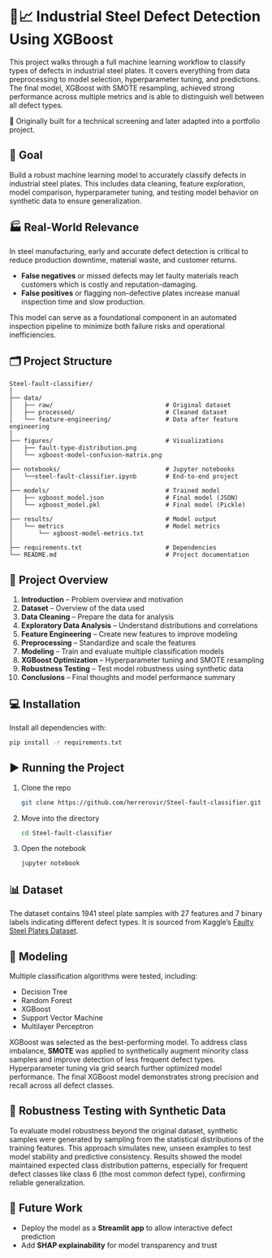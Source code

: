 # 🧠📈 Industrial Steel Defect Detection Using XGBoost

This project walks through a full machine learning workflow to classify types of defects in industrial steel plates. It covers everything from data preprocessing to model selection, hyperparameter tuning, and predictions. The final model, XGBoost with SMOTE resampling, achieved strong performance across multiple metrics and is able to distinguish well between all defect types.

📌 Originally built for a technical screening and later adapted into a portfolio project.

## 🎯 Goal

Build a robust machine learning model to accurately classify defects in industrial steel plates. This includes data cleaning, feature exploration, model comparison, hyperparameter tuning, and testing model behavior on synthetic data to ensure generalization.

## 🏭 Real-World Relevance

In steel manufacturing, early and accurate defect detection is critical to reduce production downtime, material waste, and customer returns. 

- **False negatives** or missed defects may let faulty materials reach customers which is costly and reputation-damaging.
- **False positives** or flagging non-defective plates increase manual inspection time and slow production.

This model can serve as a foundational component in an automated inspection pipeline to minimize both failure risks and operational inefficiencies.

## 🗂️ Project Structure

```plaintext
Steel-fault-classifier/
│
├── data/
│   ├── raw/                               # Original dataset
│   ├── processed/                         # Cleaned dataset
│   └── feature-engineering/               # Data after feature engineering
│
├── figures/                               # Visualizations
│   ├── fault-type-distribution.png        
│   └── xgboost-model-confusion-matrix.png                 
│
├── notebooks/                             # Jupyter notebooks
│   └──steel-fault-classifier.ipynb        # End-to-end project
│
├── models/                                # Trained model
│   ├── xgboost_model.json                 # Final model (JSON)
│   └── xgboost_model.pkl                  # Final model (Pickle)
│
├── results/                               # Model output
│   └── metrics                            # Model metrics
│       └── xgboost-model-metrics.txt
│
├── requirements.txt                       # Dependencies
└── README.md                              # Project documentation  
```

## 📘 Project Overview

1. **Introduction** – Problem overview and motivation
2. **Dataset** – Overview of the data used
3. **Data Cleaning** – Prepare the data for analysis
4. **Exploratory Data Analysis** – Understand distributions and correlations
5. **Feature Engineering** – Create new features to improve modeling
6. **Preprocessing** – Standardize and scale the features
7. **Modeling** – Train and evaluate multiple classification models
8. **XGBoost Optimization** – Hyperparameter tuning and SMOTE resampling
9. **Robustness Testing** – Test model robustness using synthetic data
10. **Conclusions** – Final thoughts and model performance summary

## 💻 Installation

Install all dependencies with:

```bash
pip install -r requirements.txt
```

## ▶️ Running the Project

1. Clone the repo

   ```bash
   git clone https://github.com/herrerovir/Steel-fault-classifier.git
   ```
2. Move into the directory

   ```bash
   cd Steel-fault-classifier
   ```
3. Open the notebook

   ```bash
   jupyter notebook
   ```

## 📊 Dataset

The dataset contains 1941 steel plate samples with 27 features and 7 binary labels indicating different defect types. It is sourced from Kaggle’s [Faulty Steel Plates Dataset](https://www.kaggle.com/datasets/uciml/faulty-steel-plates).

## 🧠 Modeling

Multiple classification algorithms were tested, including:

- Decision Tree
- Random Forest
- XGBoost
- Support Vector Machine
- Multilayer Perceptron

XGBoost was selected as the best-performing model. To address class imbalance, **SMOTE** was applied to synthetically augment minority class samples and improve detection of less frequent defect types. Hyperparameter tuning via grid search further optimized model performance. The final XGBoost model demonstrates strong precision and recall across all defect classes.

## 🔮 Robustness Testing with Synthetic Data

To evaluate model robustness beyond the original dataset, synthetic samples were generated by sampling from the statistical distributions of the training features. This approach simulates new, unseen examples to test model stability and predictive consistency. Results showed the model maintained expected class distribution patterns, especially for frequent defect classes like class 6 (the most common defect type), confirming reliable generalization.

## 🚀 Future Work

- Deploy the model as a **Streamlit app** to allow interactive defect prediction
- Add **SHAP explainability** for model transparency and trust